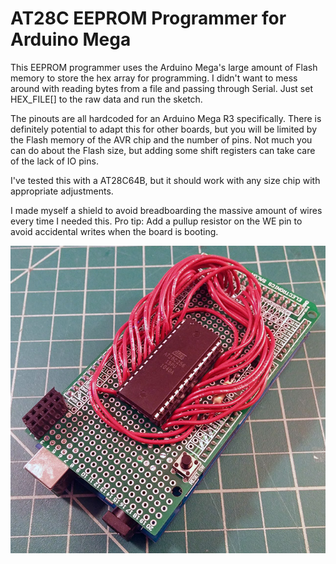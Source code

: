 # AT28C EEPROM Programmer for Arduino Mega

This EEPROM programmer uses the Arduino Mega's large amount of Flash memory to store the hex array for programming. I didn't want to mess around with reading bytes from a file and passing through Serial. Just set HEX_FILE[] to the raw data and run the sketch.

The pinouts are all hardcoded for an Arduino Mega R3 specifically. There is definitely potential to adapt this for other boards, but you will be limited by the Flash memory of the AVR chip and the number of pins. Not much you can do about the Flash size, but adding some shift registers can take care of the lack of IO pins.

I've tested this with a AT28C64B, but it should work with any size chip with appropriate adjustments.

I made myself a shield to avoid breadboarding the massive amount of wires every time I needed this. Pro tip: Add a pullup resistor on the WE pin to avoid accidental writes when the board is booting.

![Arduino Mega shield](mega-shield.jpg)


